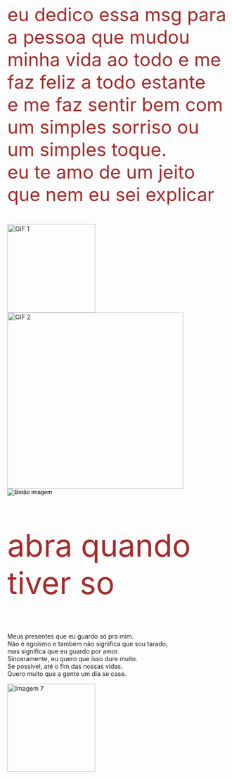 <!DOCTYPE html>
<html>
<body>

<p id="mensagem" style="font-size: 3em; color:#A52A2A;">
  eu dedico essa msg para a pessoa que mudou minha vida ao todo e me faz feliz a todo estante<br>
  e me faz sentir bem com um simples sorriso ou um simples toque.<br>
  eu te amo de um jeito que nem eu sei explicar
</p>
 <div class="gif-container">
    <img src="https://media3.giphy.com/media/v1.Y2lkPTc5MGI3NjExdzJiNjQ4bThueXFsOTBqazc0ZHZhZDFoc2E1ejBvbWFycm9xeWdqNyZlcD12MV9naWZzX3NlYXJjaCZjdD1n/c76IJLufpNwSULPk77/giphy.webp" alt="GIF 1" width="200"> 
    <img src="https://media2.giphy.com/media/v1.Y2lkPTc5MGI3NjExbzRpaTQ2eWNybGcyenp4cG9pNGt3bjJlN2RoYjYzNWZydmptcDI0cSZlcD12MV9naWZzX3NlYXJjaCZjdD1n/kZqbBT64ECtjy/giphy.webp" alt="GIF 2" width="400
    ">
  </div>

<button id="btnImagem" style="border:none; background:none; cursor:pointer; padding:0;">
  <img src="https://media1.giphy.com/media/Lqx1czoPLTQg3I68d1/200.webp?cid=ecf05e47z454unt0t2taoani1prxpvpevfvarmqih97yfo8d&ep=v1_stickers_search&rid=200.webp&ct=s" alt="Botão imagem" />
</button>

<script>
  const btn = document.getElementById('btnImagem');
  btn.onclick = () => {
    btn.innerHTML = `
   <div style="font-size:3em; color:#800000;">
  1. seu rosto<br>
  2. sua boca<br>
  3. seu cabelo<br>
  4. você todinha de ponta a ponta<br>
  você é minha Deusa, meu motivo de vida<br>
  não sei como fiquei vivo tanto tempo sem te conhecer.<br>
  eu sei que não é uma mensagem tão bonita,<br>
  mas meio que eu programei esse site sem saber nada de programação.<br>
</div>
    `;
  };
</script>

<head>
  <style>
  body {
    background-image: url('https://wallpapers.com/images/high/mitsuha-and-taki-romance-anime-portrait-u9tpojm5tx1pfdhc.webp');
    background-size: cover;
    background-repeat: no-repeat;
    background-attachment: fixed;
   background-position: center top -60px;
  }
</style>




<p id="mensagem" style="font-size: 5em; color:#A52A2A;">
 abra quando tiver so
</p>



<div id="texto">
    Meus presentes que eu guardo só pra mim.<br>
    Não é egoísmo e também não significa que sou tarado,<br>
    mas significa que eu guardo por amor.<br>
    Sinceramente, eu quero que isso dure muito.<br>
    Se possível, até o fim das nossas vidas.<br>
    Quero muito que a gente um dia se case.
  </div>

  

 

<img 
  src="https://media1.giphy.com/media/v1.Y2lkPTc5MGI3NjExN2NrZmVpMm9uanRyYjRjam1kYzg2OHNwM21hYnZlYzB5Y3E2MXlwdCZlcD12MV9naWZzX3NlYXJjaCZjdD1n/BWYS3xLAYVrQWSqrzj/giphy.webp" 
  alt="Imagem 7" 
  id="img7" 
  style="cursor: pointer;" 
  width="200">

<img 
  src="https://github.com/user-attachments/assets/c0bb3e43-1c58-47e4-950e-a30e2f4e4da6" 
  alt="Imagem 8" 
  id="img8" 
  style="display: none;" 
  width="200">

  <img 
  src="https://github.com/user-attachments/assets/6aaf69fc-b43c-42cf-a98a-8c3be2556199" 
  alt="Imagem 9" 
  id="img9" 
  style="display: none;" 
  width="200">

<script>
  const img7 = document.getElementById('img7');
  const img8 = document.getElementById('img8');
  const img9 = document.getElementById('img9');

  img7.addEventListener('click', () => {
    img7.style.display = 'none';
    img8.style.display = 'inline';
    img9.style.disply =   'inline';
  });
</script>




